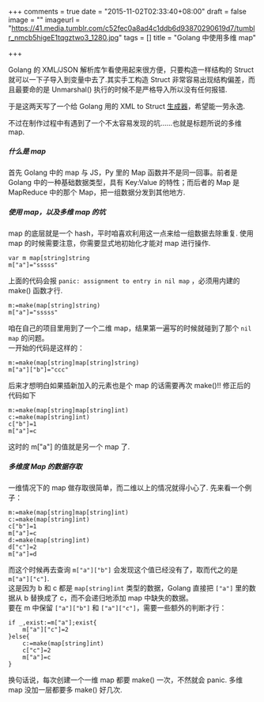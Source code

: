 +++
comments = true
date = "2015-11-02T02:33:40+08:00"
draft = false
image = ""
imageurl = "https://41.media.tumblr.com/c52fec0a8ad4c1ddb6d93870290619d7/tumblr_nmcb5higeE1tqgztwo3_1280.jpg"
tags = []
title = "Golang 中使用多维 map"

+++

Golang 的 XML/JSON 解析库乍看使用起来很方便，只要构造一样结构的 Struct 就可以一下子导入到变量中去了.其实手工构造 Struct 非常容易出现结构偏差，而且最要命的是 Unmarshal() 执行的时候不是严格导入所以没有任何报错.

于是这两天写了一个给 Golang 用的 XML to Struct [生成器](https://github.com/wicast/xj2s)，希望能一劳永逸.

不过在制作过程中有遇到了一个不太容易发现的坑……也就是标题所说的多维 map.

##### 什么是 map
首先 Golang 中的 map 与 JS，Py 里的 Map 函数并不是同一回事。前者是 Golang 中的一种基础数据类型，具有 Key:Value 的特性；而后者的 Map 是 MapReduce 中的那个 Map，把一组数据分发到其他地方.
##### 使用 map，以及多维 map 的坑
map 的底层就是一个 hash，平时咱喜欢利用这一点来给一组数据去除重复.
使用 map 的时候需要注意，你需要显式地初始化才能对 map 进行操作.

```
var m map[string]string
m["a"]="sssss"
```
上面的代码会报 `panic: assignment to entry in nil map` ，必须用内建的 make() 函数才行.

```
m:=make(map[string]string)
m["a"]="sssss"
```
咱在自己的项目里用到了一个二维 map，结果第一遍写的时候就碰到了那个 `nil map` 的问题。  
一开始的代码是这样的：
```
m:=make(map[string]map[string]string)
m["a"]["b"]="ccc"
```

后来才想明白如果插新加入的元素也是个 map 的话需要再次 make()!!
修正后的代码如下
```
m:=make(map[string]map[string]int)
c:=make(map[string]int)
c["b"]=1
m["a"]=c
```
这时的 m["a"] 的值就是另一个 map 了.

##### 多维度 Map 的数据存取
一维情况下的 map 做存取很简单，而二维以上的情况就得小心了.
先来看一个例子：
```
m:=make(map[string]map[string]int)
c:=make(map[string]int)
c["b"]=1
m["a"]=c
d:=make(map[string]int)
d["c"]=2
m["a"]=d
```
而这个时候再去查询 `m["a"]["b"]` 会发现这个值已经没有了，取而代之的是 `m["a"]["c"]`.  
这是因为 b 和 c 都是 `map[string]int` 类型的数据，Golang 直接把 `["a"]` 里的数据从 b 替换成了 c，而不会递归地添加 map 中缺失的数据。  
要在 m 中保留 `["a"]["b"]` 和 `["a"]["c"]`，需要一些额外的判断才行：
```
if _,exist:=m["a"];exist{
    m["a"]["c"]=2
}else{
    c:=make(map[string]int)
    c["c"]=2
    m["a"]=c
}
```
换句话说，每次创建一个一维 map 都要 make() 一次，不然就会 panic.
多维 map 没加一层都要多 make() 好几次.